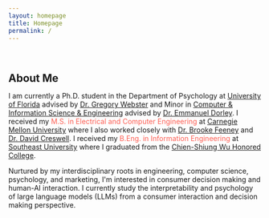 ```yaml
---
layout: homepage
title: Homepage
permalink: /
---
```

<!-- <h1 id="about-me"></h1> -->

<h2 style="margin: 60px 0px 10px;">About Me</h2>

I am currently a Ph.D. student in the Department of Psychology at [University of Florida](https://psych.ufl.edu/social-psychology/people/) advised by [Dr. Gregory Webster](https://www.gdwebster.com/) and Minor in [Computer & Information Science & Engineering](https://www.cise.ufl.edu/) advised by [Dr. Emmanuel Dorley](https://www.emmanueldorley.com/#intro). I received my <font color="#fd5e53">M.S. in Electrical and Computer Engineering</font> at [Carnegie Mellon University](https://www.ece.cmu.edu/) where I also worked closely with [Dr. Brooke Feeney](https://www.cmu.edu/dietrich/psychology/relationships-lab/brooke-feeney-associate-professor.html) and [Dr. David Creswell](https://www.healthandhumanperformancelab.com/people). I received my <font color="#fd5e53">B.Eng. in Information Engineering</font> at [Southeast University](https://www.seu.edu.cn/english/) where I graduated from the [Chien-Shiung Wu Honored College](https://wjx.seu.edu.cn/wjxen/).

Nurtured by my interdisciplinary roots in engineering, computer science, psychology, and marketing, I'm interested in consumer decision making and human-AI interaction. I currently study the interpretability and psychology of large language models (LLMs) from a consumer interaction and decision making perspective.
